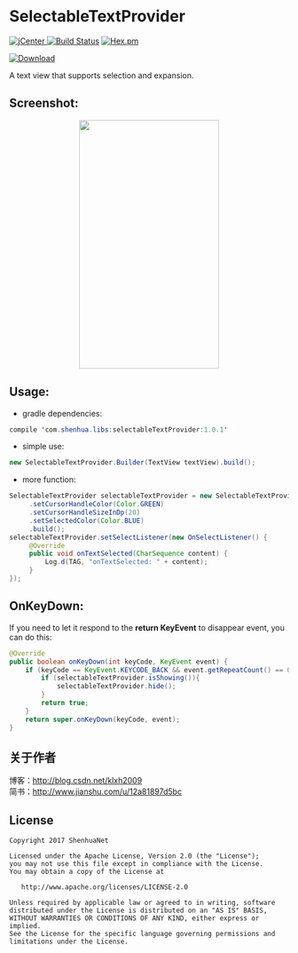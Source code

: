# SelectableTextProvider
[ ![jCenter](https://img.shields.io/badge/version-1.0.1-yellowgreen.svg) ](https://dl.bintray.com/shenhuanetos/maven/com/shenhua/libs/library/1.0.1/)
[![Build Status](https://img.shields.io/travis/rust-lang/rust/master.svg)](https://bintray.com/shenhuanetos/maven/selectableTextProvider)
[![Hex.pm](https://img.shields.io/hexpm/l/plug.svg)](https://www.apache.org/licenses/LICENSE-2.0.html)

[ ![Download](https://api.bintray.com/packages/shenhuanetos/maven/selectableTextProvider/images/download.svg) ](https://bintray.com/shenhuanetos/maven/selectableTextProvider/_latestVersion)

A text view that supports selection and expansion.

## Screenshot:
<div align="center">
    <img width="252" height="448" src="https://github.com/shenhuanet/AndroidOpen/blob/master/selectabletextprovider/img_screenshot.png"/>
</div>

## Usage:
* gradle dependencies:
``` java
compile 'com.shenhua.libs:selectableTextProvider:1.0.1'
```
* simple use:
``` java
new SelectableTextProvider.Builder(TextView textView).build();
```
* more function:
```java
SelectableTextProvider selectableTextProvider = new SelectableTextProvider.Builder(textView)
     .setCursorHandleColor(Color.GREEN)
     .setCursorHandleSizeInDp(20)
     .setSelectedColor(Color.BLUE)
     .build();
selectableTextProvider.setSelectListener(new OnSelectListener() {
     @Override
     public void onTextSelected(CharSequence content) {
         Log.d(TAG, "onTextSelected: " + content);
     }
});
```
## OnKeyDown:
If you need to let it respond to the **return KeyEvent** to disappear event, you can do this:
```java
@Override
public boolean onKeyDown(int keyCode, KeyEvent event) {
    if (keyCode == KeyEvent.KEYCODE_BACK && event.getRepeatCount() == 0) {
        if (selectableTextProvider.isShowing()){
            selectableTextProvider.hide();
        }
        return true;
    }
    return super.onKeyDown(keyCode, event);
}
```

## 关于作者
博客：http://blog.csdn.net/klxh2009<br>
简书：http://www.jianshu.com/u/12a81897d5bc

## License

    Copyright 2017 ShenhuaNet

    Licensed under the Apache License, Version 2.0 (the "License");
    you may not use this file except in compliance with the License.
    You may obtain a copy of the License at

       http://www.apache.org/licenses/LICENSE-2.0

    Unless required by applicable law or agreed to in writing, software
    distributed under the License is distributed on an "AS IS" BASIS,
    WITHOUT WARRANTIES OR CONDITIONS OF ANY KIND, either express or implied.
    See the License for the specific language governing permissions and
    limitations under the License.
